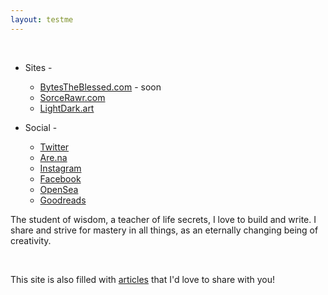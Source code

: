 ```yaml
---
layout: testme
---
```


<br>

* Sites -  <br>
  * [BytesTheBlessed.com](https://bytestheblessed.com) - soon
  * [SorceRawr.com](https://SorceRawr.com)
  * [LightDark.art](https://LightDark.art)

* Social - <br>
  * [Twitter](https://twitter.com/BytesTheBlessed)
  * [Are.na](https://www.are.na/james-the-blessed)
  * [Instagram](www.instagram.com/bytes_the_blessed)
  * [Facebook](https://www.facebook.com/jamestheblessed)
  * [OpenSea](https://opensea.io/Bytes_The_Blessed)
  * [Goodreads](https://www.goodreads.com/user/show/135257757-james-the-blessed)

The student of wisdom, a teacher of life secrets, I love to build and write. I share and strive for mastery in all things,
as an eternally changing being of creativity.

<br>

This site is also filled with [articles](/bytes_.html) that I'd love to share with you!  

<br>
<br>
<br>
<br>
<br>
